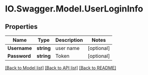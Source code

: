 # IO.Swagger.Model.UserLoginInfo
## Properties

Name | Type | Description | Notes
------------ | ------------- | ------------- | -------------
**Username** | **string** | user name | [optional] 
**Password** | **string** | Token | [optional] 

[[Back to Model list]](../README.md#documentation-for-models) [[Back to API list]](../README.md#documentation-for-api-endpoints) [[Back to README]](../README.md)

